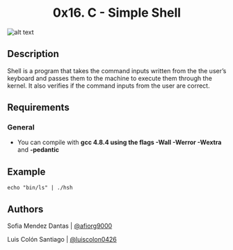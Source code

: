 <h1 align="center"> 0x16. C - Simple Shell </h1>

![alt text](https://s3.amazonaws.com/intranet-projects-files/holbertonschool-low_level_programming/235/shell.jpeg)

## Description

Shell is a program that takes the command inputs written from the the user’s keyboard and passes them to the machine to execute them through the kernel. It also verifies if the command inputs from the user are correct.


## Requirements

### General

+ You can  compile with **gcc 4.8.4 using the flags -Wall -Werror -Wextra** and **-pedantic**

## Example

``` echo "bin/ls" | ./hsh ```

## Authors

Sofia Mendez Dantas | [@afiorg9000](https://github.com/afiorg9000)

Luis Colón Santiago | [@luiscolon0426](https://github.com/luiscolon0426)



